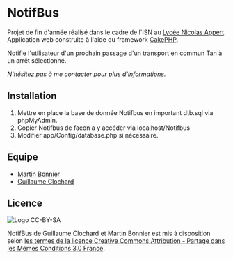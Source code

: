 NotifBus
========
  
Projet de fin d'année réalisé dans le cadre de l'ISN au [Lycée Nicolas Appert](http://appert.e-lyco.fr/).  
Application web construite à l'aide du framework [CakePHP](http://cakephp.org/).  

Notifie l'utilisateur d'un prochain passage d'un transport en commun Tan à un arrêt sélectionné.  

*N'hésitez pas à me contacter pour plus d'informations.*  

Installation
------------
1. Mettre en place la base de donnée Notifbus en important dtb.sql via phpMyAdmin.
2. Copier Notifbus de façon a y accéder via localhost/Notifbus
3. Modifier app/Config/database.php si nécessaire.


Equipe
-------
* [Martin Bonnier](http://wuips.com/martinbonnier)
* [Guillaume Clochard](http://wuips.com/guillaume)


Licence
-------
![Logo CC-BY-SA](http://i.creativecommons.org/l/by-sa/3.0/fr/88x31.png)

NotifBus de Guillaume Clochard et Martin Bonnier est mis à disposition selon [les termes de la licence Creative Commons Attribution - Partage dans les Mêmes Conditions 3.0 France](http://creativecommons.org/licenses/by-sa/3.0/fr/).
